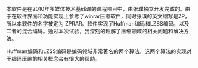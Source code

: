本软件是在2010年多媒体技术基础课的课程项目中，由张璞独立开发完成的。由于在软件界面和功能实现上参考了winrar压缩软件，同时张璞的英文缩写是ZP，所以本软件的名字被定为 ZPRAR。软件实现了Huffman编码和LZSS编码，以及二者的混合编码。通过本次试验，我深刻的理解了压缩领域的相关问题和解决方法。

Huffman编码和LZSS编码是编码领域非常著名的两个算法，这两个算法的实现对于编码压缩的相关概念会有很大的帮助。